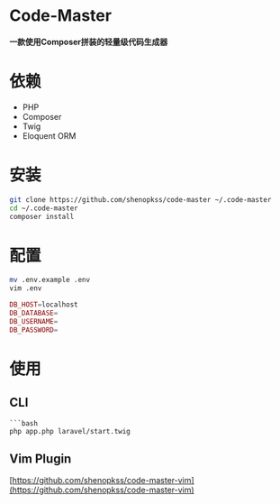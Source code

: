# Code-Master 
**一款使用Composer拼装的轻量级代码生成器**
# 依赖
* PHP
* Composer
* Twig
* Eloquent ORM

# 安装
```bash
git clone https://github.com/shenopkss/code-master ~/.code-master
cd ~/.code-master
composer install
```
# 配置
```bash
mv .env.example .env
vim .env
```
```php
DB_HOST=localhost
DB_DATABASE=
DB_USERNAME=
DB_PASSWORD=
```

# 使用
## CLI
```
```bash
php app.php laravel/start.twig
```

## Vim Plugin
[https://github.com/shenopkss/code-master-vim](https://github.com/shenopkss/code-master-vim)
